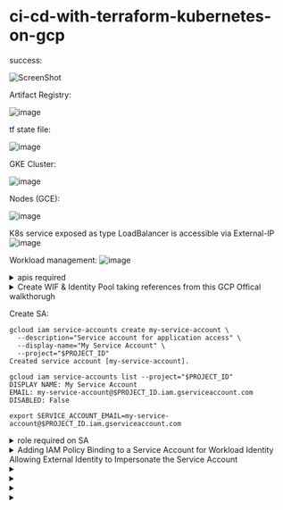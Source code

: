 # ci-cd-with-terraform-kubernetes-on-gcp



success:

![ScreenShot](https://github.com/user-attachments/assets/0a71e528-0f12-4df7-a96f-7b2224f8adbc)

Artifact Registry:

![image](https://github.com/user-attachments/assets/69aa5cdc-434c-40c5-b03e-315be17bdc46)

tf state file:

![image](https://github.com/user-attachments/assets/501452fc-1b71-4522-a424-09d564f33646)

GKE Cluster:

![image](https://github.com/user-attachments/assets/aac8a222-7730-417b-b63d-a1ec89475b2e)

Nodes (GCE):

![image](https://github.com/user-attachments/assets/d85a5dab-2545-456d-9fb9-12252ed9fc7c)

K8s service exposed as type LoadBalancer is accessible via External-IP
![image](https://github.com/user-attachments/assets/42180580-d108-4c6d-9ac1-f99a6cf4776c)

Workload management:
![image](https://github.com/user-attachments/assets/1083af2b-393b-4a7e-8f0c-a3640976569c)



<details> <summary>apis required </summary>
  
```
gcloud services enable \
  cloudresourcemanager.googleapis.com \
  container.googleapis.com \
  artifactregistry.googleapis.com \
  containerregistry.googleapis.com \
  containerscanning.googleapis.com  
  compute.googleapis.com
```
  <!-- ![image](https://github.com/user-attachments/assets/88c09f34-ae46-4678-8801-4d325c6aabeb) /-->
  
</details>


<details> <summary> Create WIF & Identity Pool taking references from this GCP  Offical walkthorugh </summary>

## Watch the Tutorial

[![Watch the video](https://img.youtube.com/vi/ZgVhU5qvK1M/0.jpg)](https://www.youtube.com/watch?v=ZgVhU5qvK1M&t)

Click the image above to watch the tutorial on YouTube.

Outcome:

![image](https://github.com/user-attachments/assets/66fac5d1-60fe-4a67-9c3c-bcccf6a553a7)

![image](https://github.com/user-attachments/assets/46354fc0-2698-4cb1-ac21-1116bf6e277f)


</details>

Create SA:

```
gcloud iam service-accounts create my-service-account \
  --description="Service account for application access" \
  --display-name="My Service Account" \
  --project="$PROJECT_ID"                                                                                                                                                                                                 
Created service account [my-service-account].
```
```
gcloud iam service-accounts list --project="$PROJECT_ID"                                                                                                             
DISPLAY NAME: My Service Account
EMAIL: my-service-account@$PROJECT_ID.iam.gserviceaccount.com
DISABLED: False
```
```
export SERVICE_ACCOUNT_EMAIL=my-service-account@$PROJECT_ID.iam.gserviceaccount.com
```

<details> <summary>role required on SA </summary>
  
  can be assigned using console or shell command 
  [create directly using this script](https://github.com/akatore/GCP-projects/blob/main/ci-cd-with-terraform-kubernetes-on-gcp/notes/scipt-to-assign-roles.sh) add as many needed.
  
![image](https://github.com/user-attachments/assets/c680dedd-2457-4997-930a-fe9dbfbce897)

![image](https://github.com/user-attachments/assets/4f531775-58eb-4a4d-b121-ba0d9f9dcade)


</details>


<details> <summary> Adding IAM Policy Binding to a Service Account for Workload Identity Allowing External Identity to Impersonate the Service Account </summary>
  
Grant the WIF identity `(principalSet://...)` permissions as Workload Identity User on the service account? Example from the README:

```
gcloud iam service-accounts add-iam-policy-binding "my-service-account@${PROJECT_ID}.iam.gserviceaccount.com" \
  --project="${PROJECT_ID}" \
  --role="roles/iam.workloadIdentityUser" \
  --member="principalSet://iam.googleapis.com/${WORKLOAD_IDENTITY_POOL_ID}/attribute.repository/${REPO}"
```
</details>

<details> <summary> </summary>

  Create a bucket in GCS for storing terraform state file

</details>

<details> <summary> </summary>
  
Get your GCP Project number for reference
</details>

<details> <summary></summary>
  
Add secrets to Github Repo

* GCP_PROJECT_ID
* GCP_TF_STATE_BUCKET
</details>

<details> <summary></summary>
  
write GitHub Actions workflow for deploying our app to GKE using terraform

</details>
